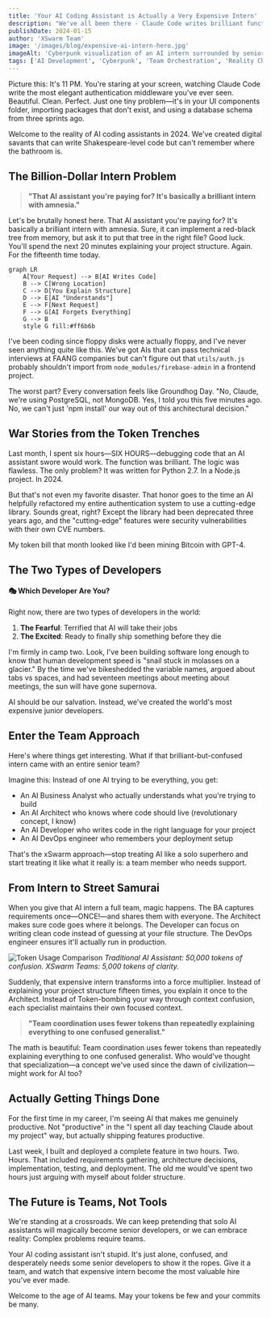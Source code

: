 ```yaml
---
title: 'Your AI Coding Assistant is Actually a Very Expensive Intern'
description: "We've all been there - Claude Code writes brilliant functions but can't figure out where they should live. What if that AI intern came with a full senior team?"
publishDate: 2024-01-15
author: 'XSwarm Team'
image: '/images/blog/expensive-ai-intern-hero.jpg'
imageAlt: 'Cyberpunk visualization of an AI intern surrounded by senior team members'
tags: ['AI Development', 'Cyberpunk', 'Team Orchestration', 'Reality Check']
---
```


Picture this: It's 11 PM. You're staring at your screen, watching Claude Code write the most elegant authentication middleware you've ever seen. Beautiful. Clean. Perfect. Just one tiny problem—it's in your UI components folder, importing packages that don't exist, and using a database schema from three sprints ago.

Welcome to the reality of AI coding assistants in 2024. We've created digital savants that can write Shakespeare-level code but can't remember where the bathroom is.

## The Billion-Dollar Intern Problem

> **"That AI assistant you're paying for? It's basically a brilliant intern with amnesia."**

Let's be brutally honest here. That AI assistant you're paying for? It's basically a brilliant intern with amnesia. Sure, it can implement a red-black tree from memory, but ask it to put that tree in the right file? Good luck. You'll spend the next 20 minutes explaining your project structure. Again. For the fifteenth time today.

```mermaid
graph LR
    A[Your Request] --> B[AI Writes Code]
    B --> C[Wrong Location]
    C --> D[You Explain Structure]
    D --> E[AI "Understands"]
    E --> F[Next Request]
    F --> G[AI Forgets Everything]
    G --> B
    style G fill:#ff6b6b
```

I've been coding since floppy disks were actually floppy, and I've never seen anything quite like this. We've got AIs that can pass technical interviews at FAANG companies but can't figure out that `utils/auth.js` probably shouldn't import from `node_modules/firebase-admin` in a frontend project.

The worst part? Every conversation feels like Groundhog Day. "No, Claude, we're using PostgreSQL, not MongoDB. Yes, I told you this five minutes ago. No, we can't just 'npm install' our way out of this architectural decision."

## War Stories from the Token Trenches

Last month, I spent six hours—SIX HOURS—debugging code that an AI assistant swore would work. The function was brilliant. The logic was flawless. The only problem? It was written for Python 2.7. In a Node.js project. In 2024.

But that's not even my favorite disaster. That honor goes to the time an AI helpfully refactored my entire authentication system to use a cutting-edge library. Sounds great, right? Except the library had been deprecated three years ago, and the "cutting-edge" features were security vulnerabilities with their own CVE numbers.

My token bill that month looked like I'd been mining Bitcoin with GPT-4.

## The Two Types of Developers

<div class="callout callout-info">
<h4>🎭 Which Developer Are You?</h4>

Right now, there are two types of developers in the world:

1. **The Fearful**: Terrified that AI will take their jobs
2. **The Excited**: Ready to finally ship something before they die

</div>

I'm firmly in camp two. Look, I've been building software long enough to know that human development speed is "snail stuck in molasses on a glacier." By the time we've bikeshedded the variable names, argued about tabs vs spaces, and had seventeen meetings about meeting about meetings, the sun will have gone supernova.

AI should be our salvation. Instead, we've created the world's most expensive junior developers.

## Enter the Team Approach

Here's where things get interesting. What if that brilliant-but-confused intern came with an entire senior team?

Imagine this: Instead of one AI trying to be everything, you get:

- An AI Business Analyst who actually understands what you're trying to build
- An AI Architect who knows where code should live (revolutionary concept, I know)
- An AI Developer who writes code in the right language for your project
- An AI DevOps engineer who remembers your deployment setup

That's the xSwarm approach—stop treating AI like a solo superhero and start treating it like what it really is: a team member who needs support.

## From Intern to Street Samurai

When you give that AI intern a full team, magic happens. The BA captures requirements once—ONCE!—and shares them with everyone. The Architect makes sure code goes where it belongs. The Developer can focus on writing clean code instead of guessing at your file structure. The DevOps engineer ensures it'll actually run in production.

![Token Usage Comparison](/images/blog/token-usage-comparison.png)
_Traditional AI Assistant: 50,000 tokens of confusion. XSwarm Teams: 5,000 tokens of clarity._

Suddenly, that expensive intern transforms into a force multiplier. Instead of explaining your project structure fifteen times, you explain it once to the Architect. Instead of Token-bombing your way through context confusion, each specialist maintains their own focused context.

> **"Team coordination uses fewer tokens than repeatedly explaining everything to one confused generalist."**

The math is beautiful: Team coordination uses fewer tokens than repeatedly explaining everything to one confused generalist. Who would've thought that specialization—a concept we've used since the dawn of civilization—might work for AI too?

## Actually Getting Things Done

For the first time in my career, I'm seeing AI that makes me genuinely productive. Not "productive" in the "I spent all day teaching Claude about my project" way, but actually shipping features productive.

Last week, I built and deployed a complete feature in two hours. Two. Hours. That included requirements gathering, architecture decisions, implementation, testing, and deployment. The old me would've spent two hours just arguing with myself about folder structure.

## The Future is Teams, Not Tools

We're standing at a crossroads. We can keep pretending that solo AI assistants will magically become senior developers, or we can embrace reality: Complex problems require teams.

Your AI coding assistant isn't stupid. It's just alone, confused, and desperately needs some senior developers to show it the ropes. Give it a team, and watch that expensive intern become the most valuable hire you've ever made.

Welcome to the age of AI teams. May your tokens be few and your commits be many.
